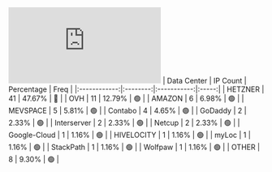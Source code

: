 ![Diagramm](https://github.com/obajay/StateSync-snapshots/blob/main/Projects/Aura/1/README.md)
| Data Center | IP Count | Percentage | Freq |
|:------------:|:--------:|:-----------:|:-----:|
| HETZNER | 41 | 47.67% | 🔴 |
| OVH | 11 | 12.79% | 🟢 |
| AMAZON | 6 | 6.98% | 🟢 |
| MEVSPACE | 5 | 5.81% | 🟢 |
| Contabo | 4 | 4.65% | 🟢 |
| GoDaddy | 2 | 2.33% | 🟢 |
| Interserver | 2 | 2.33% | 🟢 |
| Netcup | 2 | 2.33% | 🟢 |
| Google-Cloud | 1 | 1.16% | 🟢 |
| HIVELOCITY | 1 | 1.16% | 🟢 |
| myLoc | 1 | 1.16% | 🟢 |
| StackPath | 1 | 1.16% | 🟢 |
| Wolfpaw | 1 | 1.16% | 🟢 |
| OTHER | 8 | 9.30% | 🟢 |
